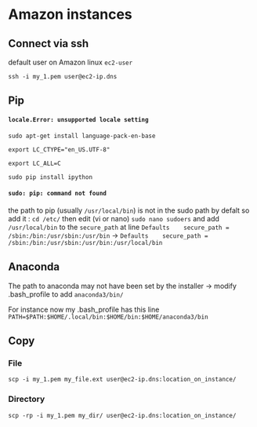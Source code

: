 # Amazon instances

## Connect via ssh

default user on Amazon linux `ec2-user`

`ssh -i my_1.pem user@ec2-ip.dns`

## Pip 

#### `locale.Error: unsupported locale setting`

`sudo apt-get install language-pack-en-base`

`export LC_CTYPE="en_US.UTF-8"`

`export LC_ALL=C`

`sudo pip install ipython`

#### `sudo: pip: command not found`

the path to pip (usually `/usr/local/bin`) is not in the sudo path by defalt so add it : `cd /etc/` then edit (vi or nano) `sudo nano sudoers` and add `/usr/local/bin` to the `secure_path` at line `Defaults    secure_path = /sbin:/bin:/usr/sbin:/usr/bin` -> `Defaults    secure_path = /sbin:/bin:/usr/sbin:/usr/bin:/usr/local/bin`

## Anaconda

The path to anaconda may not have been set by the installer -> modify .bash_profile to add `anaconda3/bin/` 

For instance now my .bash_profile has this line `PATH=$PATH:$HOME/.local/bin:$HOME/bin:$HOME/anaconda3/bin`

## Copy 

### File

`scp -i my_1.pem my_file.ext user@ec2-ip.dns:location_on_instance/`

### Directory

`scp -rp -i my_1.pem my_dir/ user@ec2-ip.dns:location_on_instance/`
